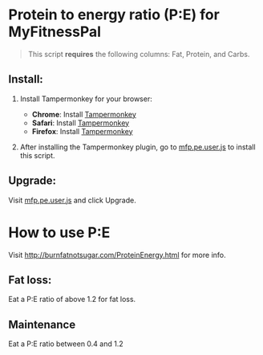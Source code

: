 # Protein to energy ratio (P:E) for MyFitnessPal

> This script __requires__ the following columns: Fat, Protein, and Carbs.

## Install:
1. Install Tampermonkey for your browser:
   * __Chrome__: Install [Tampermonkey](https://chrome.google.com/webstore/detail/dhdgffkkebhmkfjojejmpbldmpobfkfo)
   * __Safari__: Install [Tampermonkey](https://tampermonkey.net/?ext=dhdg&browser=safari)
   * __Firefox__: Install [Tampermonkey](https://addons.mozilla.org/en-US/firefox/addon/tampermonkey/)

2. After installing the Tampermonkey plugin, go to [mfp.pe.user.js]("../../raw/master/mfp.pe.user.js") to install this script.

## Upgrade:
Visit [mfp.pe.user.js]("../../raw/master/mfp.pe.user.js") and click Upgrade.

# How to use P:E
Visit http://burnfatnotsugar.com/ProteinEnergy.html for more info.

## Fat loss:
Eat a P:E ratio of above 1.2 for fat loss.

## Maintenance
Eat a P:E ratio between 0.4 and 1.2
